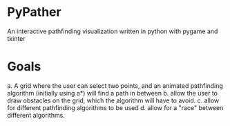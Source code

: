 # PyPather
An interactive pathfinding visualization written in python with pygame and tkinter

# Goals
 a. A grid where the user can select two points, and an animated pathfinding algorithm (initially using a*) will find a path in between
 b. allow the user to draw obstacles on the grid, which the algorithm will have to avoid.
 c. allow for different pathfinding algorithms to be used
 d. allow for a "race" between different algorithms. 
